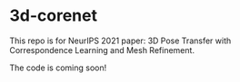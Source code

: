 # 3d-corenet
This repo is for NeurIPS 2021 paper: <a herf="https://arxiv.org/pdf/2109.15025.pdf" target="_blank">3D Pose Transfer with Correspondence Learning and Mesh Refinement</a>.

The code is coming soon!
